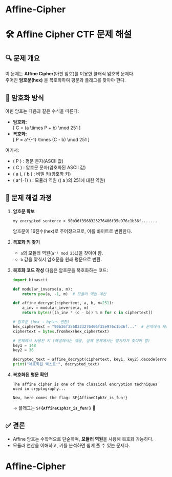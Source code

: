 # Affine-Cipher
# 🛠 Affine Cipher CTF 문제 해설

## 🔍 문제 개요
이 문제는 **Affine Cipher**(아핀 암호)를 이용한 클래식 암호학 문제다.  
주어진 **암호문(hex)** 을 복호화하여 평문과 플래그를 찾아야 한다.

## 🎯 암호화 방식
아핀 암호는 다음과 같은 수식을 따른다:

- **암호화:**  
  \[
  C = (a \times P + b) \mod 251
  \]
- **복호화:**  
  \[
  P = a^{-1} \times (C - b) \mod 251
  \]

여기서:
- \( P \) : 평문 문자(ASCII 값)
- \( C \) : 암호문 문자(암호화된 ASCII 값)
- \( a \), \( b \) : 비밀 키(암호화 키)
- \( a^{-1} \) : 모듈러 역원 (\( a \)의 251에 대한 역원)

## 🔑 문제 해결 과정

1. **암호문 확보**
   ```
   my encrypted sentence > 90b36f3568323276406f35e976c1b36f.......
   ```
   암호문이 16진수(hex)로 주어졌으므로, 이를 바이트로 변환한다.

2. **복호화 키 찾기**
   - `a`의 모듈러 역원(`a⁻¹ mod 251`)을 찾아야 함.
   - `b` 값을 맞춰서 암호문을 원래 평문으로 변환.

3. **복호화 코드 작성**
   다음은 암호문을 복호화하는 코드:

   ```python
   import binascii

   def modular_inverse(a, m):
       return pow(a, -1, m)  # 모듈러 역원 계산

   def affine_decrypt(ciphertext, a, b, m=251):
       a_inv = modular_inverse(a, m)
       return bytes([(a_inv * (c - b)) % m for c in ciphertext])

   # 암호문 (hex → bytes 변환)
   hex_ciphertext = "90b36f3568323276406f35e976c1b36f..."  # 문제에서 제공된 암호문
   ciphertext = bytes.fromhex(hex_ciphertext)

   # 문제에서 사용된 키 (해설에서는 제공, 실제 문제에서는 참가자가 찾아야 함)
   key1 = 148
   key2 = 36

   decrypted_text = affine_decrypt(ciphertext, key1, key2).decode(errors="ignore")
   print("복호화된 텍스트:", decrypted_text)
   ```

4. **복호화된 평문 확인**
   ```
   The affine cipher is one of the classical encryption techniques used in cryptography...
   
   Now, here comes the flag: SF{AffineC1ph3r_is_fun!}
   ```
   → 플래그는 **`SF{AffineC1ph3r_is_fun!}`** 🎉

## ✅ 결론
- Affine 암호는 수학적으로 단순하며, **모듈러 역원**을 사용해 복호화 가능하다.
- 모듈러 연산을 이해하고, 키를 분석하면 쉽게 풀 수 있는 문제다.
# Affine-Cipher

